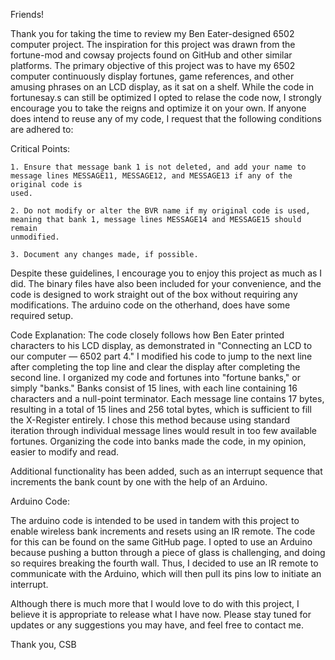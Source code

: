Friends!

Thank you for taking the time to review my Ben Eater-designed 6502 computer project. The inspiration for this project was drawn from the fortune-mod and
cowsay projects found on GitHub and other similar platforms. The primary objective of this project was to have my 6502 computer continuously display 
fortunes, game references, and other amusing phrases on an LCD display, as it sat on a shelf. While the code in fortunesay.s can still be optimized I opted to relase the code now, I strongly encourage you to take the reigns and optimize it on your own. If anyone does intend to reuse any of my code, I request that the following conditions are adhered to:

Critical Points:

    1. Ensure that message bank 1 is not deleted, and add your name to message lines MESSAGE11, MESSAGE12, and MESSAGE13 if any of the original code is
    used.
    
    2. Do not modify or alter the BVR name if my original code is used, meaning that bank 1, message lines MESSAGE14 and MESSAGE15 should remain 
    unmodified.
    
    3. Document any changes made, if possible.

Despite these guidelines, I encourage you to enjoy this project as much as I did. The binary files have also been included for your convenience, and the 
code is designed to work straight out of the box without requiring any modifications. The arduino code on the otherhand, does have some required setup.

Code Explanation:
The code closely follows how Ben Eater printed characters to his LCD display, as demonstrated in "Connecting an LCD to our computer — 6502 part 4." I
modified his code to jump to the next line after completing the top line and clear the display after completing the second line. I organized my code
and fortunes into "fortune banks," or simply "banks." Banks consist of 15 lines, with each line containing 16 characters and a null-point terminator.
Each message line contains 17 bytes, resulting in a total of 15 lines and 256 total bytes, which is sufficient to fill the X-Register entirely.
I chose this method because using standard iteration through individual message lines would result in too few available fortunes. Organizing the
code into  banks made the code, in my opinion, easier to modify and read.

Additional functionality has been added, such as an interrupt sequence that increments the bank count by one with the help of an Arduino.

Arduino Code:

The arduino code is intended to be used in tandem with this project to enable wireless bank increments and resets using an IR remote. The code for this can
be found on the same GitHub page. I opted to use an Arduino because pushing a button through a piece of glass is challenging, and doing so requires
breaking the fourth wall. Thus, I decided to use an IR remote to communicate with the Arduino, which will then pull its pins low to initiate an interrupt.


Although there is much more that I would love to do with this project, I believe it is appropriate to release what I have now. Please stay tuned for updates or any suggestions you may have, and feel free to contact me.

Thank you,
CSB
